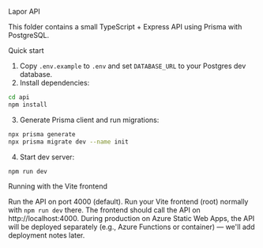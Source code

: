 Lapor API

This folder contains a small TypeScript + Express API using Prisma with PostgreSQL.

Quick start

1. Copy `.env.example` to `.env` and set `DATABASE_URL` to your Postgres dev database.
2. Install dependencies:

```bash
cd api
npm install
```

3. Generate Prisma client and run migrations:

```bash
npx prisma generate
npx prisma migrate dev --name init
```

4. Start dev server:

```bash
npm run dev
```

Running with the Vite frontend

Run the API on port 4000 (default). Run your Vite frontend (root) normally with `npm run dev` there. The frontend should call the API on http://localhost:4000. During production on Azure Static Web Apps, the API will be deployed separately (e.g., Azure Functions or container) — we'll add deployment notes later.
